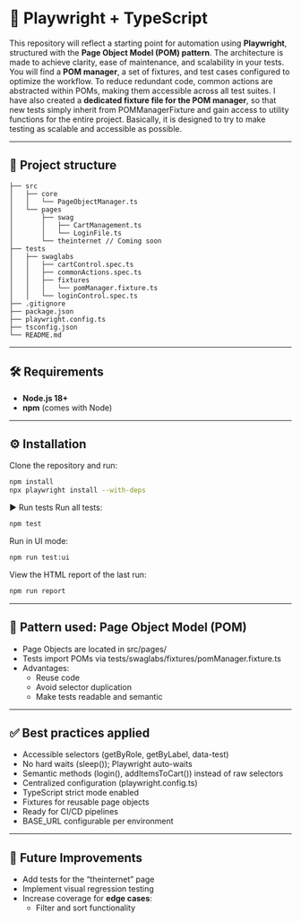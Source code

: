 # 🚀 Playwright + TypeScript

This repository will reflect a starting point for automation using **Playwright**, structured with the **Page Object Model (POM) pattern**. The architecture is made to achieve clarity, ease of maintenance, and scalability in your tests. You will find a **POM manager**, a set of fixtures, and test cases configured to optimize the workflow.
To reduce redundant code, common actions are abstracted within POMs, making them accessible across all test suites. I have also created a **dedicated fixture file for the POM manager**, so that new tests simply inherit from POMManagerFixture and gain access to utility functions for the entire project. Basically, it is designed to try to make testing as scalable and accessible as possible.

---

## 📂 Project structure

```text
├── src
│   ├── core
│   │   └── PageObjectManager.ts
│   └── pages
│       ├── swag
│       │   ├── CartManagement.ts
│       │   └── LoginFile.ts
│       └── theinternet // Coming soon
├── tests
│   ├── swaglabs
│   │   ├── cartControl.spec.ts
│   │   ├── commonActions.spec.ts
│   │   ├── fixtures
│   │   │   └── pomManager.fixture.ts
│   │   └── loginControl.spec.ts
├── .gitignore
├── package.json
├── playwright.config.ts
├── tsconfig.json
└── README.md
```
---

## 🛠️ Requirements

- **Node.js 18+**  
- **npm** (comes with Node)

---

## ⚙️ Installation

Clone the repository and run:

```bash
npm install
npx playwright install --with-deps
```
▶️ Run tests
Run all tests:
```bash
npm test
```
Run in UI mode:
```bash
npm run test:ui
```
View the HTML report of the last run:
```bash
npm run report
```
---

## 🧩 Pattern used: Page Object Model (POM)
- Page Objects are located in src/pages/
- Tests import POMs via tests/swaglabs/fixtures/pomManager.fixture.ts
- Advantages:
    - Reuse code
    - Avoid selector duplication
    - Make tests readable and semantic

---

## ✅ Best practices applied
- Accessible selectors (getByRole, getByLabel, data-test)
- No hard waits (sleep()); Playwright auto-waits
- Semantic methods (login(), addItemsToCart()) instead of raw selectors
- Centralized configuration (playwright.config.ts)
- TypeScript strict mode enabled
- Fixtures for reusable page objects
- Ready for CI/CD pipelines
- BASE_URL configurable per environment

---

## 🚀 Future Improvements

- Add tests for the “theinternet” page
- Implement visual regression testing
- Increase coverage for **edge cases**:
    - Filter and sort functionality
